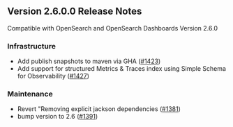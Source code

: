 ## Version 2.6.0.0 Release Notes

Compatible with OpenSearch and OpenSearch Dashboards Version 2.6.0

### Infrastructure

- Add publish snapshots to maven via GHA ([#1423](https://github.com/opensearch-project/observability/pull/1423))
- Add support for structured Metrics & Traces index using Simple Schema for Observability ([#1427](https://github.com/opensearch-project/observability/pull/1427))

### Maintenance

- Revert "Removing explicit jackson dependencies ([#1381](https://github.com/opensearch-project/observability/pull/1381))
- bump version to 2.6 ([#1391](https://github.com/opensearch-project/observability/pull/1391))
